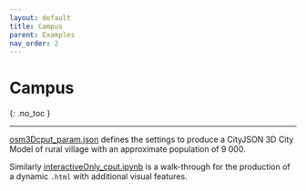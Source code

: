 ```yaml
---
layout: default
title: Campus
parent: Examples
nav_order: 2
---
```


# Campus
{: .no_toc }

---

[osm3Dcput_param.json](https://github.com/AdrianKriger/osm_LoD1_3DCityModel/blob/main/village_campus/extra/osm3Dcput_param.json) defines the settings to produce a CityJSON 3D City Model of rural village with an approximate population of 9 000. 

Similarly [interactiveOnly_cput.ipynb](https://github.com/AdrianKriger/osm_LoD1_3DCityModel/blob/main/village_campus/extra/interactiveOnly_cput.ipynb) is a walk-through for the production of a dynamic `.html` with additional visual features. 
